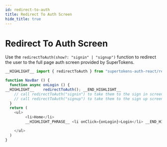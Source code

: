 ```yaml
---
id: redirect-to-auth
title: Redirect To Auth Screen
hide_title: true
---
```


# Redirect To Auth Screen

Use the `redirectToAuth(show?: "signin" | "signup")` function to redirect the user to the full page auth screen provided by SuperTokens.

<!--DOCUSAURUS_CODE_TABS-->
<!--ReactJS-->

```js
__HIGHLIGHT__ import { redirectToAuth } from "supertokens-auth-react/recipe/thirdpartyemailpassword"; __END_HIGHLIGHT__

function NavBar () {
  function async onLogin () {
__HIGHLIGHT__    redirectToAuth(); __END_HIGHLIGHT__
    // call redirectToAuth("signin") to take them to the sign in screen
    // call redirectToAuth("signup") to take them to the sign up screen
  }
  return (
    <ul>
         <li>Home</li>
         __HIGHLIGHT_PHRASE__ <li onClick={onLogin}>Login</li> __END_HIGHLIGHT_PHRASE__

    </ul>
  )
}
```

<!--END_DOCUSAURUS_CODE_TABS-->